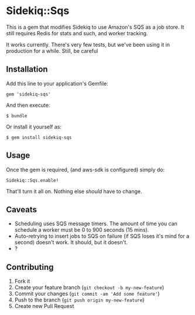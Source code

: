 # Sidekiq::Sqs

This is a gem that modifies Sidekiq to use Amazon's SQS as a job store.  It
still requires Redis for stats and such, and worker tracking.

It works currently. There's very few tests, but we've been using it in production
for a while.  Still, be careful

## Installation

Add this line to your application's Gemfile:

    gem 'sidekiq-sqs'

And then execute:

    $ bundle

Or install it yourself as:

    $ gem install sidekiq-sqs

## Usage

Once the gem is required, (and aws-sdk is configured) simply do:

    Sidekiq::Sqs.enable!

That'll turn it all on. Nothing else _should_ have to change.

## Caveats

* Scheduling uses SQS message timers.  The amount of time you can schedule a worker must be 0 to 900 seconds (15 mins).
* Auto-retrying to insert jobs to SQS on failure (if SQS loses it's mind for a second) doesn't work. It should, but it doesn't.
* ?

## Contributing

1. Fork it
2. Create your feature branch (`git checkout -b my-new-feature`)
3. Commit your changes (`git commit -am 'Add some feature'`)
4. Push to the branch (`git push origin my-new-feature`)
5. Create new Pull Request

